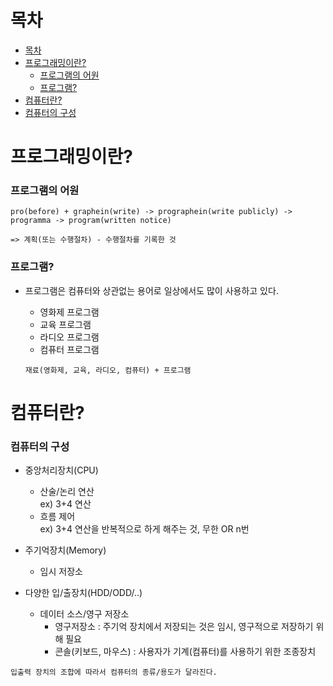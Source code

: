 # 목차

- [목차](#목차)
- [프로그래밍이란?](#프로그래밍이란)
    - [프로그램의 어원](#프로그램의-어원)
    - [프로그램?](#프로그램)
- [컴퓨터란?](#컴퓨터란)
- [컴퓨터의 구성](#컴퓨터의-구성)

# 프로그래밍이란?   
### 프로그램의 어원   
```
pro(before) + graphein(write) -> prographein(write publicly) -> programma -> program(written notice)   

=> 계획(또는 수행절차) - 수행절차를 기록한 것
```   

### 프로그램?
- 프로그램은 컴퓨터와 상관없는 용어로 일상에서도 많이 사용하고 있다.   

    - 영화제 프로그램
    - 교육 프로그램
    - 라디오 프로그램
    - 컴퓨터 프로그램   
   
    ```
    재료(영화제, 교육, 라디오, 컴퓨터) + 프로그램
    ```
    
# 컴퓨터란?
### 컴퓨터의 구성
- 중앙처리장치(CPU)
    - 산술/논리 연산    
        ex) 3+4 연산
    - 흐름 제어   
        ex) 3+4 연산을 반복적으로 하게 해주는 것, 무한 OR n번   

- 주기억장치(Memory)   
    - 임시 저장소
- 다양한 입/출장치(HDD/ODD/..)
    - 데이터 소스/영구 저장소
        - 영구저장소 :  주기억 장치에서 저장되는 것은 임시, 영구적으로 저장하기 위해 필요
        - 콘솔(키보드, 마우스) : 사용자가 기계(컴퓨터)를 사용하기 위한 조종장치
```
입출력 장치의 조합에 따라서 컴퓨터의 종류/용도가 달라진다.
```
